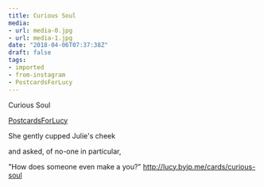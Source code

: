 ```yaml
---
title: Curious Soul
media:
- url: media-0.jpg
- url: media-1.jpg
date: "2018-04-06T07:37:38Z"
draft: false
tags:
- imported
- from-instagram
- PostcardsForLucy
---
```

Curious Soul

[PostcardsForLucy](/tags/postcardsforlucy)



She gently cupped Julie's cheek

and asked, of no-one in particular,

"How does someone even make a you?" http://lucy.byjp.me/cards/curious-soul
